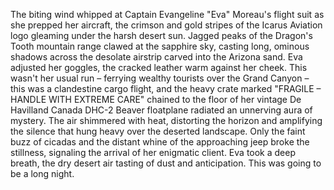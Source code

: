 The biting wind whipped at Captain Evangeline "Eva" Moreau's flight suit as she prepped her aircraft, the crimson and gold stripes of the Icarus Aviation logo gleaming under the harsh desert sun.  Jagged peaks of the Dragon's Tooth mountain range clawed at the sapphire sky, casting long, ominous shadows across the desolate airstrip carved into the Arizona sand.  Eva adjusted her goggles, the cracked leather warm against her cheek. This wasn't her usual run – ferrying wealthy tourists over the Grand Canyon – this was a clandestine cargo flight, and the heavy crate marked "FRAGILE – HANDLE WITH EXTREME CARE" chained to the floor of her vintage De Havilland Canada DHC-2 Beaver floatplane radiated an unnerving aura of mystery.  The air shimmered with heat, distorting the horizon and amplifying the silence that hung heavy over the deserted landscape.  Only the faint buzz of cicadas and the distant whine of the approaching jeep broke the stillness, signaling the arrival of her enigmatic client.  Eva took a deep breath, the dry desert air tasting of dust and anticipation.  This was going to be a long night.
